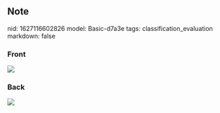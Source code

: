 ## Note
nid: 1627116602826
model: Basic-d7a3e
tags: classification_evaluation
markdown: false

### Front
<img src="paste-6828e27be3526931a23feae0c8687a75301ec5cb.jpg">

### Back
<img src="paste-18eadd5ef98ceb0312b7c58ed4a79e7781f7e47c.jpg">
